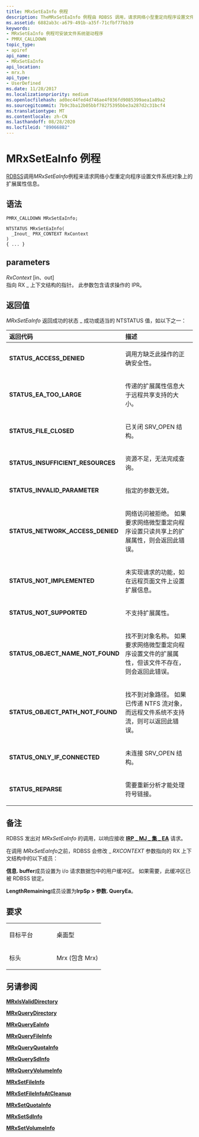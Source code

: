 ```yaml
---
title: MRxSetEaInfo 例程
description: TheMRxSetEaInfo 例程由 RDBSS 调用，请求网络小型重定向程序设置文件系统对象的扩展属性信息。
ms.assetid: 6882ab3c-a679-491b-a35f-71cfbf77bb39
keywords:
- MRxSetEaInfo 例程可安装文件系统驱动程序
- PMRX_CALLDOWN
topic_type:
- apiref
api_name:
- MRxSetEaInfo
api_location:
- mrx.h
api_type:
- UserDefined
ms.date: 11/28/2017
ms.localizationpriority: medium
ms.openlocfilehash: ad0ec44fed4d746ae4f036fd9085399aea1a89a2
ms.sourcegitcommit: 7b9c3ba12b05bbf78275395bbe3a287d2c31bcf4
ms.translationtype: MT
ms.contentlocale: zh-CN
ms.lasthandoff: 08/28/2020
ms.locfileid: "89066882"
---
```

# <a name="mrxseteainfo-routine"></a>MRxSetEaInfo 例程


[RDBSS](./the-rdbss-driver-and-library.md)调用*MRxSetEaInfo*例程来请求网络小型重定向程序设置文件系统对象上的扩展属性信息。

<a name="syntax"></a>语法
------

```ManagedCPlusPlus
PMRX_CALLDOWN MRxSetEaInfo;

NTSTATUS MRxSetEaInfo(
  _Inout_ PRX_CONTEXT RxContext
)
{ ... }
```

<a name="parameters"></a>parameters
----------

*RxContext* \[in、out\]  
指向 RX \_ 上下文结构的指针。 此参数包含请求操作的 IPR。

<a name="return-value"></a>返回值
------------

*MRxSetEaInfo* 返回成功的状态 \_ 成功或适当的 NTSTATUS 值，如以下之一：

<table>
<colgroup>
<col width="50%" />
<col width="50%" />
</colgroup>
<thead>
<tr class="header">
<th align="left">返回代码</th>
<th align="left">描述</th>
</tr>
</thead>
<tbody>
<tr class="odd">
<td align="left"><strong>STATUS_ACCESS_DENIED</strong></td>
<td align="left"><p>调用方缺乏此操作的正确安全性。</p></td>
</tr>
<tr class="even">
<td align="left"><strong>STATUS_EA_TOO_LARGE</strong></td>
<td align="left"><p>传递的扩展属性信息大于远程共享支持的大小。</p></td>
</tr>
<tr class="odd">
<td align="left"><strong>STATUS_FILE_CLOSED</strong></td>
<td align="left"><p>已关闭 SRV_OPEN 结构。</p></td>
</tr>
<tr class="even">
<td align="left"><strong>STATUS_INSUFFICIENT_RESOURCES</strong></td>
<td align="left"><p>资源不足，无法完成查询。</p></td>
</tr>
<tr class="odd">
<td align="left"><strong>STATUS_INVALID_PARAMETER</strong></td>
<td align="left"><p>指定的参数无效。</p></td>
</tr>
<tr class="even">
<td align="left"><strong>STATUS_NETWORK_ACCESS_DENIED</strong></td>
<td align="left"><p>网络访问被拒绝。 如果要求网络微型重定向程序设置只读共享上的扩展属性，则会返回此错误。</p></td>
</tr>
<tr class="odd">
<td align="left"><strong>STATUS_NOT_IMPLEMENTED</strong></td>
<td align="left"><p>未实现请求的功能，如在远程页面文件上设置扩展信息。</p></td>
</tr>
<tr class="even">
<td align="left"><strong>STATUS_NOT_SUPPORTED</strong></td>
<td align="left"><p>不支持扩展属性。</p></td>
</tr>
<tr class="odd">
<td align="left"><strong>STATUS_OBJECT_NAME_NOT_FOUND</strong></td>
<td align="left"><p>找不到对象名称。 如果要求网络微型重定向程序设置文件的扩展属性，但该文件不存在，则会返回此错误。</p></td>
</tr>
<tr class="even">
<td align="left"><strong>STATUS_OBJECT_PATH_NOT_FOUND</strong></td>
<td align="left"><p>找不到对象路径。 如果已传递 NTFS 流对象，而远程文件系统不支持流，则可以返回此错误。</p></td>
</tr>
<tr class="odd">
<td align="left"><strong>STATUS_ONLY_IF_CONNECTED</strong></td>
<td align="left"><p>未连接 SRV_OPEN 结构。</p></td>
</tr>
<tr class="even">
<td align="left"><strong>STATUS_REPARSE</strong></td>
<td align="left"><p>需要重新分析才能处理符号链接。</p></td>
</tr>
</tbody>
</table>

 

<a name="remarks"></a>备注
-------

RDBSS 发出对 *MRxSetEaInfo* 的调用，以响应接收 [**IRP \_ MJ \_ 集 \_ EA**](irp-mj-set-ea.md) 请求。

在调用 *MRxSetEaInfo*之前，RDBSS 会修改 \_ *RXCONTEXT* 参数指向的 RX 上下文结构中的以下成员：

**信息. buffer**成员设置为 i/o 请求数据包中的用户缓冲区。 如果需要，此缓冲区已被 RDBSS 锁定。

**LengthRemaining**成员设置为**IrpSp &gt; 参数. QueryEa**。

<a name="requirements"></a>要求
------------

<table>
<colgroup>
<col width="50%" />
<col width="50%" />
</colgroup>
<tbody>
<tr class="odd">
<td align="left"><p>目标平台</p></td>
<td align="left">桌面型</td>
</tr>
<tr class="even">
<td align="left"><p>标头</p></td>
<td align="left">Mrx (包含 Mrx) </td>
</tr>
</tbody>
</table>

## <a name="see-also"></a>另请参阅


[**MRxIsValidDirectory**](/windows-hardware/drivers/ddi/mrx/nc-mrx-pmrx_chkdir_calldown)

[**MRxQueryDirectory**](mrxquerydirectory.md)

[**MRxQueryEaInfo**](mrxqueryeainfo.md)

[**MRxQueryFileInfo**](mrxqueryfileinfo.md)

[**MRxQueryQuotaInfo**](mrxqueryquotainfo.md)

[**MRxQuerySdInfo**](mrxquerysdinfo.md)

[**MRxQueryVolumeInfo**](mrxqueryvolumeinfo.md)

[**MRxSetFileInfo**](mrxsetfileinfo.md)

[**MRxSetFileInfoAtCleanup**](mrxsetfileinfoatcleanup.md)

[**MRxSetQuotaInfo**](mrxsetquotainfo.md)

[**MRxSetSdInfo**](mrxsetsdinfo.md)

[**MRxSetVolumeInfo**](mrxsetvolumeinfo.md)

 

